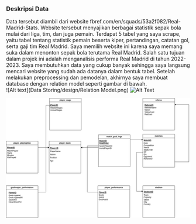 ### Deskripsi Data
Data tersebut diambil dari website fbref.com/en/squads/53a2f082/Real-Madrid-Stats. Website tersebut menyajikan berbagai statistik sepak bola mulai dari liga, tim, dan juga pemain. Terdapat 5 tabel yang saya scrape, yaitu tabel tentang statistik pemain beserta kiper, pertandingan, catatan gol, serta gaji tim Real Madrid. Saya memilih website ini karena saya memang suka dalam menonton sepak bola terutama Real Madrid. Salah satu tujuan dalam projek ini adalah menganalisis performa Real Madrid di tahun 2022-2023. Saya membutuhkan data yang cukup banyak sehingga saya langsung mencari website yang sudah ada datanya dalam bentuk tabel. Setelah melakukan preprocessing dan pemodelan, akhirnya saya membuat database dengan relation model seperti gambar di bawah.
<br>
![Alt text](Data Storing/design/Relation Model.png)
![Alt Text](Data%20Storing/design/Relation%20Model.png)

![Alt Text](Data%20Storing/design/Relational%20Model.png)
